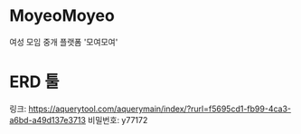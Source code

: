 # MoyeoMoyeo
여성 모임 중개 플랫폼 '모여모여'


# ERD 툴
링크: https://aquerytool.com/aquerymain/index/?rurl=f5695cd1-fb99-4ca3-a6bd-a49d137e3713
비밀번호: y77172
